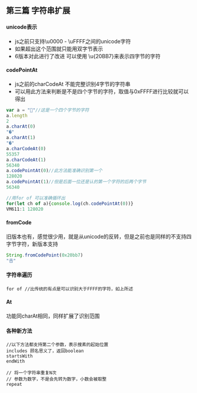 ## 第三篇  字符串扩展
#### unicode表示
- js之前只支持\u0000 - \uFFFF之间的unicode字符
- 如果超出这个范围就只能用双字节表示
- 6版本对此进行了改进 可以使用 \u{20BB7}来表示四字节的字符

#### codePointAt
- js之前的charCodeAt 不能完整识别4字节的字符串
- 可以用此方法来判断是不是四个字节的字符，取值与0xFFFF进行比较就可以得出

``` javascript
var a = "🐔"//这是一个四个字节的字符
a.length
2
a.charAt(0)
"�"
a.charAt(1)
"�"
a.charCodeAt(0)
55357
a.charCodeAt(1)
56340
a.codePointAt(0)//此方法能准确识别第一个
128020
a.codePointAt(1)//但是后面一位还是认的第一个字符的后两个字节
56340

//用for of 可以准确循环出
for(let ch of a){console.log(ch.codePointAt(0))}
VM611:1 128020

```
#### fromCode

旧版本也有，感觉很少用，就是从unicode的反转，但是之前也是同样的不支持四字节字符，新版本支持

``` javascript
String.fromCodePoint(0x20bb7)
"𠮷"
```

#### 字符串遍历
```
for of //比传统的有点是可以识别大于FFFF的字符，如上所述

```

#### At
 功能同charAt相同，同样扩展了识别范围

#### 各种新方法
```
//以下方法都支持第二个参数，表示搜素的起始位置
includes 顾名思义了，返回boolean
startsWith
endWith

// 将一个字符串重复N次
// 参数为数字，不是会先转为数字，小数会被取整
repeat


```
